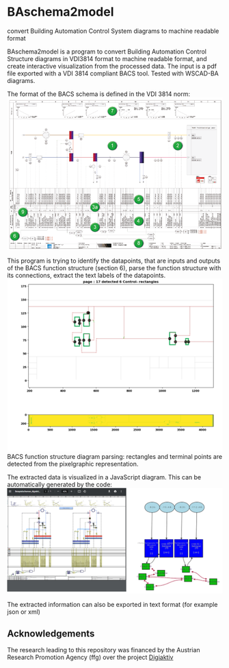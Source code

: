 # BAschema2model
convert Building Automation Control System diagrams to machine readable format

BAschema2model is a program to convert Building Automation Control Structure diagrams 
in VDI3814 format to machine readable format, and create interactive visualization from the processed data.
The input is a pdf file exported with a VDI 3814 compliant BACS tool. Tested with WSCAD-BA diagrams.

The format of the BACS schema is defined in the VDI 3814 norm:
![VDI 3814 norm for BASC schema](./docs/BACS_VDI3814.PNG)

This program is trying to identify the datapoints, that are inputs and outputs of the BACS function structure (section 6), 
parse the function structure with its connections, extract the text labels of the datapoints.
![BACS function structure parsing](./results/RectangleDetection.png)
BACS function structure diagram parsing: rectangles and terminal points are detected from the pixelgraphic representation.

The extracted data is visualized in a JavaScript diagram. This can be automatically generated by the code:
![resulting JavaScript diagram for example page 8 ](./results/res_page8.PNG)

The extracted information can also be exported in text format (for example json or xml)

## Acknowledgements
The research leading to this repository was financed by the Austrian Research Promotion Agency (ffg) over the project [Digiaktiv](https://projekte.ffg.at/projekt/3793874)
